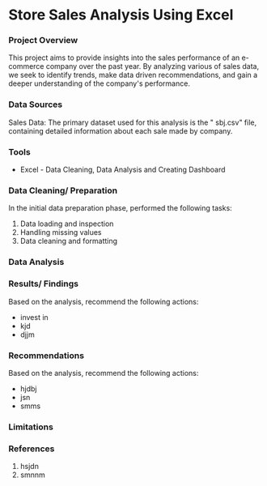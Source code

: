 # Store Sales Analysis Using Excel

### Project Overview
This project aims to provide insights into the sales performance of an e-commerce company over the  past year. By analyzing various of sales data, we seek to identify trends, make data driven recommendations, and gain a deeper understanding of the company's performance. 

### Data Sources
Sales Data: The primary dataset used for this analysis is the " sbj.csv" file, containing detailed information about each sale made by company.
### Tools
- Excel - Data Cleaning, Data Analysis and Creating Dashboard
  
### Data Cleaning/ Preparation
In the initial data preparation phase, performed the following tasks:
1. Data loading and inspection
2. Handling missing values
3. Data cleaning and formatting

### Data Analysis


### Results/ Findings

Based on the analysis, recommend the following actions:
- invest in
- kjd
- djjm

### Recommendations
Based on the analysis, recommend the following actions:
   - hjdbj
  - jsn
  - smms
### Limitations


### References
1. hsjdn
2. smnnm

    
